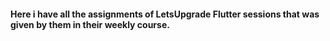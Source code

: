 #### Here i have all the assignments of LetsUpgrade Flutter sessions that was given by them in their weekly course.
